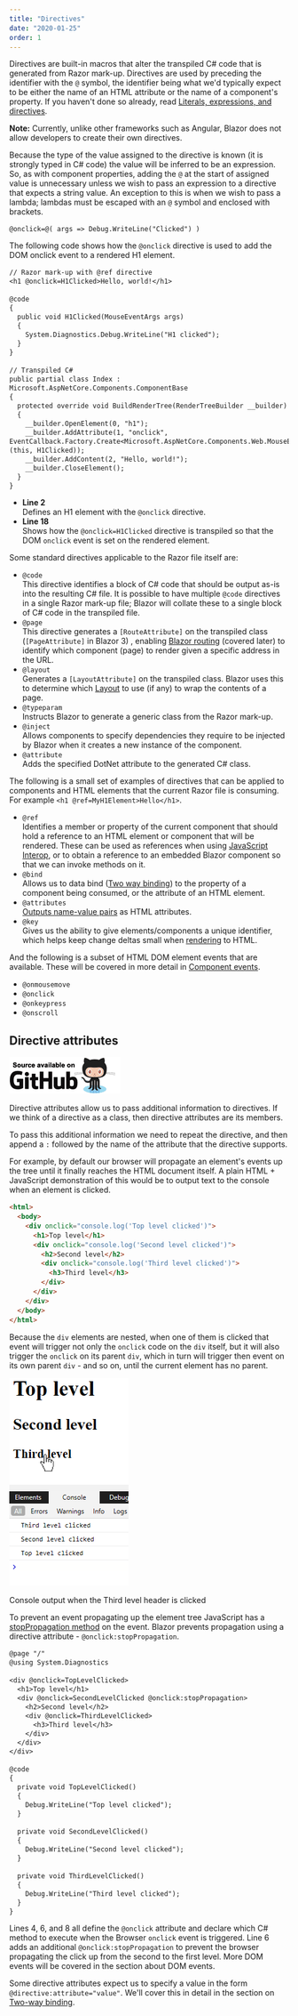 ```yaml
---
title: "Directives"
date: "2020-01-25"
order: 1
---
```


Directives are built-in macros that alter the transpiled C# code that is generated from Razor mark-up.
Directives are used by preceding the identifier with the `@` symbol,
the identifier being what we'd typically expect to be either the name of an HTML attribute or the name of a component's property.
If you haven't done so already, read [Literals, expressions, and directives](/components/literals-expressions-and-directives).

**Note:** Currently, unlike other frameworks such as Angular, Blazor does not allow developers to create their own directives.

Because the type of the value assigned to the directive is known (it is strongly typed in C# code)
the value will be inferred to be an expression.
So, as with component properties, adding the `@` at the start of assigned value is unnecessary unless we wish to pass an
expression to a directive that expects a string value.
An exception to this is when we wish to pass a lambda; lambdas must be escaped with an `@` symbol and enclosed with brackets.

```razor
@onclick=@( args => Debug.WriteLine("Clicked") )
```

The following code shows how the `@onclick` directive is used to add the DOM onclick event to a rendered H1 element.

```razor
// Razor mark-up with @ref directive
<h1 @onclick=H1Clicked>Hello, world!</h1>

@code
{
  public void H1Clicked(MouseEventArgs args)
  {
    System.Diagnostics.Debug.WriteLine("H1 clicked");
  }
}

// Transpiled C#
public partial class Index : Microsoft.AspNetCore.Components.ComponentBase
{
  protected override void BuildRenderTree(RenderTreeBuilder __builder)
  {
    __builder.OpenElement(0, "h1");
    __builder.AddAttribute(1, "onclick", EventCallback.Factory.Create<Microsoft.AspNetCore.Components.Web.MouseEventArgs>(this, H1Clicked));
    __builder.AddContent(2, "Hello, world!");
    __builder.CloseElement();
  }
}
```

- **Line 2**  
    Defines an H1 element with the `@onclick` directive.
- **Line 18**  
    Shows how the `@onclick=H1Clicked` directive is transpiled so that the DOM `onclick` event is set on the rendered element.

Some standard directives applicable to the Razor file itself are:

- `@code`  
    This directive identifies a block of C# code that should be output as-is into the resulting C# file.
    It is possible to have multiple `@code` directives in a single Razor mark-up file;
    Blazor will collate these to a single block of C# code in the transpiled file.
- `@page`  
    This directive generates a `[RouteAttribute]` on the transpiled class (`[PageAttribute]` in Blazor 3) ,
    enabling [Blazor routing](/routing) (covered later) to identify which component (page)
    to render given a specific address in the URL.
- `@layout`  
    Generates a `[LayoutAttribute]` on the transpiled class.
    Blazor uses this to determine which [Layout](/layouts) to use (if any) to wrap the contents of a page.
- `@typeparam`  
    Instructs Blazor to generate a generic class from the Razor mark-up.
- `@inject`  
    Allows components to specify dependencies they require to be injected by Blazor
    when it creates a new instance of the component.
- `@attribute`  
    Adds the specified DotNet attribute to the generated C# class.

The following is a small set of examples of directives that can be applied to components and
HTML elements that the current Razor file is consuming.
For example `<h1 @ref=MyH1Element>Hello</h1>`.

- `@ref`  
    Identifies a member or property of the current component that should hold
    a reference to an HTML element or component that will be rendered.
    These can be used as references when using [JavaScript Interop](/javascript-interop/calling-javascript-from-dotnet/passing-html-element-references/),
    or to obtain a reference to an embedded Blazor component so that we can invoke methods on it.
- `@bind`  
    Allows us to data bind ([Two way binding](/javascript-interop/calling-javascript-from-dotnet/passing-html-element-references/))
    to the property of a component being consumed, or the attribute of an HTML element.
- `@attributes`  
    [Outputs name-value pairs](/components/code-generated-html-attributes/) as HTML attributes.
- `@key`  
    Gives us the ability to give elements/components a unique identifier, which helps keep change deltas small when [rendering](/components/render-trees/) to HTML.

And the following is a subset of HTML DOM element events that are available.
These will be covered in more detail in [Component events](/components/component-events).

- `@onmousemove`
- `@onclick`
- `@onkeypress`
- `@onscroll`

## Directive attributes

[![](images/SourceLink-e1567978928628.png)](https://github.com/mrpmorris/blazor-university/tree/master/src/Components/DirectiveAttributes)

Directive attributes allow us to pass additional information to directives.
If we think of a directive as a class, then directive attributes are its members.

To pass this additional information we need to repeat the directive,
and then append a `:` followed by the name of the attribute that the directive supports.

For example, by default our browser will propagate an element's events up the tree
until it finally reaches the HTML document itself.
A plain HTML + JavaScript demonstration of this would be to output text to the console when an element is clicked.

```html
<html>
  <body>
    <div onclick="console.log('Top level clicked')">
      <h1>Top level</h1>
      <div onclick="console.log('Second level clicked')">
        <h2>Second level</h2>
        <div onclick="console.log('Third level clicked')">
          <h3>Third level</h3>
        </div>
      </div>
    </div>
  </body>
</html>
```

Because the `div` elements are nested,
when one of them is clicked that event will trigger not only the `onclick` code on the `div` itself,
but it will also trigger the `onclick` on its parent `div`,
which in turn will trigger then event on its own parent `div` - and so on, until the current element has no parent.

![](images/PropagatedClick.png)

Console output when the Third level header is clicked

To prevent an event propagating up the element tree JavaScript has a
[stopPropagation method](https://www.w3schools.com/jsref/event_stoppropagation.asp) on the event.
Blazor prevents propagation using a directive attribute - `@onclick:stopPropagation`.

```razor {: .line-numbers}
@page "/"
@using System.Diagnostics

<div @onclick=TopLevelClicked>
  <h1>Top level</h1>
  <div @onclick=SecondLevelClicked @onclick:stopPropagation>
    <h2>Second level</h2>
    <div @onclick=ThirdLevelClicked>
      <h3>Third level</h3>
    </div>
  </div>
</div>

@code
{
  private void TopLevelClicked()
  {
    Debug.WriteLine("Top level clicked");
  }

  private void SecondLevelClicked()
  {
    Debug.WriteLine("Second level clicked");
  }

  private void ThirdLevelClicked()
  {
    Debug.WriteLine("Third level clicked");
  }
}
```

Lines 4, 6, and 8 all define the `@onclick` attribute and
declare which C# method to execute when the Browser `onclick` event is triggered.
Line 6 adds an additional `@onclick:stopPropagation` to prevent the browser propagating
the click up from the second to the first level.
More DOM events will be covered in the section about DOM events.

Some directive attributes expect us to specify a value in the form `@directive:attribute="value"`.
We'll cover this in detail in the section on [Two-way binding](/components/two-way-binding/).
